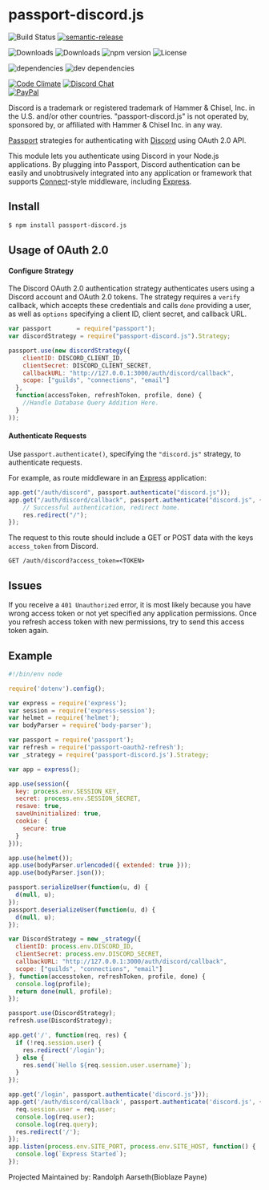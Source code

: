# passport-discord.js

![Build Status](https://img.shields.io/travis/Bioblaze/passport-discord.js.svg)
[![semantic-release](https://img.shields.io/badge/%20%20%F0%9F%93%A6%F0%9F%9A%80-semantic--release-e10079.svg)](https://github.com/semantic-release/semantic-release)

![Downloads](https://img.shields.io/npm/dm/passport-discord.js.svg)
![Downloads](https://img.shields.io/npm/dt/passport-discord.js.svg)
![npm version](https://img.shields.io/npm/v/passport-discord.js.svg)
![License](https://img.shields.io/npm/l/passport-discord.js.svg)

![dependencies](https://img.shields.io/david/Bioblaze/passport-discord.js.svg)
![dev dependencies](https://img.shields.io/david/dev/Bioblaze/passport-discord.js.svg)

[![Code Climate](https://codeclimate.com/github/Bioblaze/passport-discord.js/badges/gpa.svg)](https://codeclimate.com/github/Bioblaze/passport-discord.js)
[![Discord Chat](https://img.shields.io/discord/165374225320771586.svg)](https://discord.gg/T8uVhzU)  
[![PayPal](https://img.shields.io/badge/paypal-donate-yellow.svg)](https://paypal.me/BioblazePayne) 

Discord is a trademark or registered trademark of Hammer & Chisel, Inc. in the U.S. and/or other countries. "passport-discord.js" is not operated by, sponsored by, or affiliated with Hammer & Chisel Inc. in any way.

[Passport](http://passportjs.org/) strategies for authenticating with [Discord](https://discordapp.com/)
using OAuth 2.0 API.

This module lets you authenticate using Discord in your Node.js applications.
By plugging into Passport, Discord authentication can be easily and
unobtrusively integrated into any application or framework that supports
[Connect](http://www.senchalabs.org/connect/)-style middleware, including
[Express](http://expressjs.com/).

## Install
```bash
$ npm install passport-discord.js
```
## Usage of OAuth 2.0

#### Configure Strategy

The Discord OAuth 2.0 authentication strategy authenticates users using a Discord
account and OAuth 2.0 tokens. The strategy requires a `verify` callback, which
accepts these credentials and calls `done` providing a user, as well as
`options` specifying a client ID, client secret, and callback URL.

```javascript
var passport       = require("passport");
var discordStrategy = require("passport-discord.js").Strategy;

passport.use(new discordStrategy({
    clientID: DISCORD_CLIENT_ID,
    clientSecret: DISCORD_CLIENT_SECRET,
    callbackURL: "http://127.0.0.1:3000/auth/discord/callback",
    scope: ["guilds", "connections", "email"]
  },
  function(accessToken, refreshToken, profile, done) {
    //Handle Database Query Addition Here.
  }
));
```

#### Authenticate Requests

Use `passport.authenticate()`, specifying the `"discord.js"` strategy, to
authenticate requests.

For example, as route middleware in an [Express](http://expressjs.com/)
application:

```javascript
app.get("/auth/discord", passport.authenticate("discord.js"));
app.get("/auth/discord/callback", passport.authenticate("discord.js", { failureRedirect: "/" }), function(req, res) {
    // Successful authentication, redirect home.
    res.redirect("/");
});
```

The request to this route should include a GET or POST data with the keys `access_token` from Discord.

```
GET /auth/discord?access_token=<TOKEN>
```

## Issues

If you receive a `401 Unauthorized` error, it is most likely because you have wrong access token or not yet specified any application permissions.
Once you refresh access token with new permissions, try to send this access token again.

## Example

```javascript
#!/bin/env node

require('dotenv').config();

var express = require('express');
var session = require('express-session');
var helmet = require('helmet');
var bodyParser = require('body-parser');

var passport = require('passport');
var refresh = require('passport-oauth2-refresh');
var _strategy = require('passport-discord.js').Strategy;

var app = express();

app.use(session({
  key: process.env.SESSION_KEY,
  secret: process.env.SESSION_SECRET,
  resave: true,
  saveUninitialized: true,
  cookie: {
    secure: true
  }
}));

app.use(helmet());
app.use(bodyParser.urlencoded({ extended: true }));
app.use(bodyParser.json());

passport.serializeUser(function(u, d) {
  d(null, u);
});
passport.deserializeUser(function(u, d) {
  d(null, u);
});

var DiscordStrategy = new _strategy({
  clientID: process.env.DISCORD_ID,
  clientSecret: process.env.DISCORD_SECRET,
  callbackURL: "http://127.0.0.1:3000/auth/discord/callback",
  scope: ["guilds", "connections", "email"]
}, function(accesstoken, refreshToken, profile, done) {
  console.log(profile);
  return done(null, profile);
});

passport.use(DiscordStrategy);
refresh.use(DiscordStrategy);

app.get('/', function(req, res) {
  if (!req.session.user) {
    res.redirect('/login');
  } else {
    res.send(`Hello ${req.session.user.username}`);
  }
});

app.get('/login', passport.authenticate('discord.js'}));
app.get('/auth/discord/callback', passport.authenticate('discord.js', { failureRedirect: '/' }), function(req, res) {
  req.session.user = req.user;
  console.log(req.user);
  console.log(req.query);
  res.redirect('/');
});
app.listen(process.env.SITE_PORT, process.env.SITE_HOST, function() {
  console.log(`Express Started`);
});

```

Projected Maintained by: Randolph Aarseth(Bioblaze Payne)
